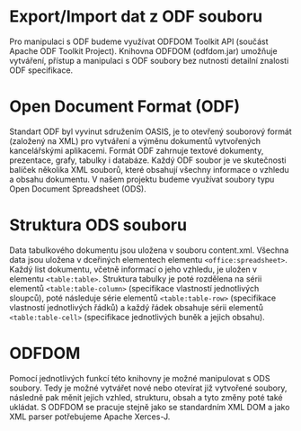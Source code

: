 # Export/Import dat z ODF souboru #

Pro manipulaci s ODF budeme využívat ODFDOM Toolkit API (součást Apache ODF Toolkit Project). Knihovna ODFDOM (odfdom.jar) umožňuje vytváření, přístup a manipulaci s ODF soubory bez nutnosti detailní znalosti ODF specifikace.

# Open Document Format (ODF) #

Standart ODF byl vyvinut sdružením OASIS, je to otevřený souborový formát (založený na XML) pro vytváření a výměnu dokumentů vytvořených kancelářskými aplikacemi. Formát ODF zahrnuje textové dokumenty, prezentace, grafy, tabulky i databáze. Každý ODF soubor je ve skutečnosti balíček několika XML souborů, které obsahují všechny informace o vzhledu a obsahu dokumentu. V našem projektu budeme využívat soubory typu Open Document Spreadsheet (ODS).


# Struktura ODS souboru #

Data tabulkového dokumentu jsou uložena v souboru content.xml. Všechna data jsou uložena v dceřiných elementech elementu `<office:spreadsheet>`. Každý list dokumentu, včetně informací o jeho vzhledu, je uložen v elementu `<table:table>`. Struktura tabulky je poté rozdělena na sérii elementů `<table:table-column>` (specifikace vlastností jednotlivých sloupců), poté následuje série elementů `<table:table-row>` (specifikace vlastností jednotlivých řádků) a každý řádek obsahuje sérii elementů `<table:table-cell>` (specifikace jednotlivých buněk a jejich obsahu).

# ODFDOM #
Pomocí jednotlivých funkcí této knihovny je možné manipulovat s ODS soubory. Tedy je možné vytvářet nové nebo otevírat již vytvořené soubory, následně pak měnit jejich vzhled, strukturu, obsah a tyto změny poté také ukládat. S ODFDOM se pracuje stejně jako se standardním XML DOM a jako XML parser potřebujeme Apache Xerces-J.